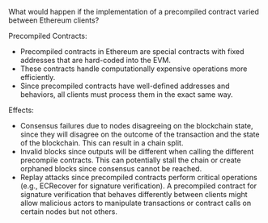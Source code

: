 What would happen if the implementation of a precompiled contract varied between Ethereum clients?

Precompiled Contracts:

- Precompiled contracts in Ethereum are special contracts with fixed addresses that are hard-coded into the EVM.
- These contracts handle computationally expensive operations more efficiently.
- Since precompiled contracts have well-defined addresses and behaviors, all clients must process them in the exact same way.

Effects:

- Consensus failures due to nodes disagreeing on the blockchain state, since they will disagree on the outcome of the transaction and the state of the blockchain. This can result in a chain split.
- Invalid blocks since outputs will be different when calling the different precompile contracts. This can potentially stall the chain or create orphaned blocks since consensus cannot be reached.
- Replay attacks since precompiled contracts perform critical operations (e.g., ECRecover for signature verification). A precompiled contract for signature verification that behaves differently between clients might allow malicious actors to manipulate transactions or contract calls on certain nodes but not others.
